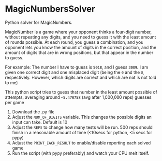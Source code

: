 # MagicNumbersSolver
Python solver for MagicNumbers.

MagicNumber is a game where your opponent thinks a four-digit number, without repeating any digits, and you need to guess it with the least amount of rounds possible.
At each round, you guess a combination, and you opponent lets you know the amount of digits in the correct position, and the amount of digits that are in wrong positions, but that appear in the number to guess.

For example: The number I have to guess is `5018`, and I guess `3089`. I am given one correct digit and one misplaced digit (being the `0` and the `8`, respectively. However, which digits are correct and which are not is not told to me)

This python script tries to guess that number in the least amount possible of attempts, averaging around `~5.470758` (avg after 1,000,000 reps) guesses per game

1. Download the .py file
2. Adjust the `NUM_OF_DIGITS` variable. This changes the possible digits an input can take. Default is 10
3. Adjust the `REPS` to change how many tests will be run. 500 reps should finish in a reasonable amount of time (<10secs for python, <5 secs for pypy)
3. Adjust the `PRINT_EACH_RESULT` to enable/disable reporting each solved game
4. Run the script (with pypy preferably) and watch your CPU melt itself.
